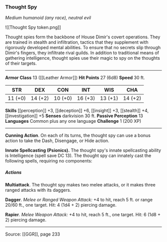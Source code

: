 ### Thought Spy
_Medium humanoid (any race), neutral evil_

![[Thought Spy token.png]]

Thought spies form the backbone of House Dimir's covert operations. They are trained in stealth and infiltration, tactics that they supplement with rigorously developed mental abilities. To ensure that no secrets slip through Dimir's fingers, they infiltrate rival guilds. In addition to traditional means of gathering intelligence, thought spies use their magic to spy on the thoughts of their targets.






---

**Armor Class** 13 ([[Leather Armor]])
**Hit Points** 27 (6d8)
**Speed** 30 ft.

| STR     | DEX     | CON     | INT     | WIS     | CHA     |
|---------|---------|---------|---------|---------|---------|
| 11 (+0) | 14 (+2) | 10 (+0) | 16 (+3) | 13 (+1) | 14 (+2) |

**Skills** [[perception]] +3, [[deception]] +6, [[insight]] +3, [[stealth]] +4, [[investigation]] +5
**Senses** darkvision 30 ft.
**Passive Perception** 13
**Languages** Common plus any one language
**Challenge** 1 (200 XP)

---

**Cunning Action**. On each of its turns, the thought spy can use a bonus action to take the Dash, Disengage, or Hide action.

**Innate Spellcasting (Psionics).** The thought spy's innate spellcasting ability is Intelligence (spell save DC 13). The thought spy can innately cast the following spells, requiring no components:

##### Actions
**Multiattack**. The thought spy makes two melee attacks, or it makes three ranged attacks with its daggers.

**Dagger**. _Melee or Ranged Weapon Attack:_ +4 to hit, reach 5 ft. or range 20/60 ft., one target. Hit: 4 (1d4 + 2) piercing damage.

**Rapier**. _Melee Weapon Attack:_ +4 to hit, reach 5 ft., one target. Hit: 6 (1d8 + 2) piercing damage.


---

Source: [[GGR]], page 233